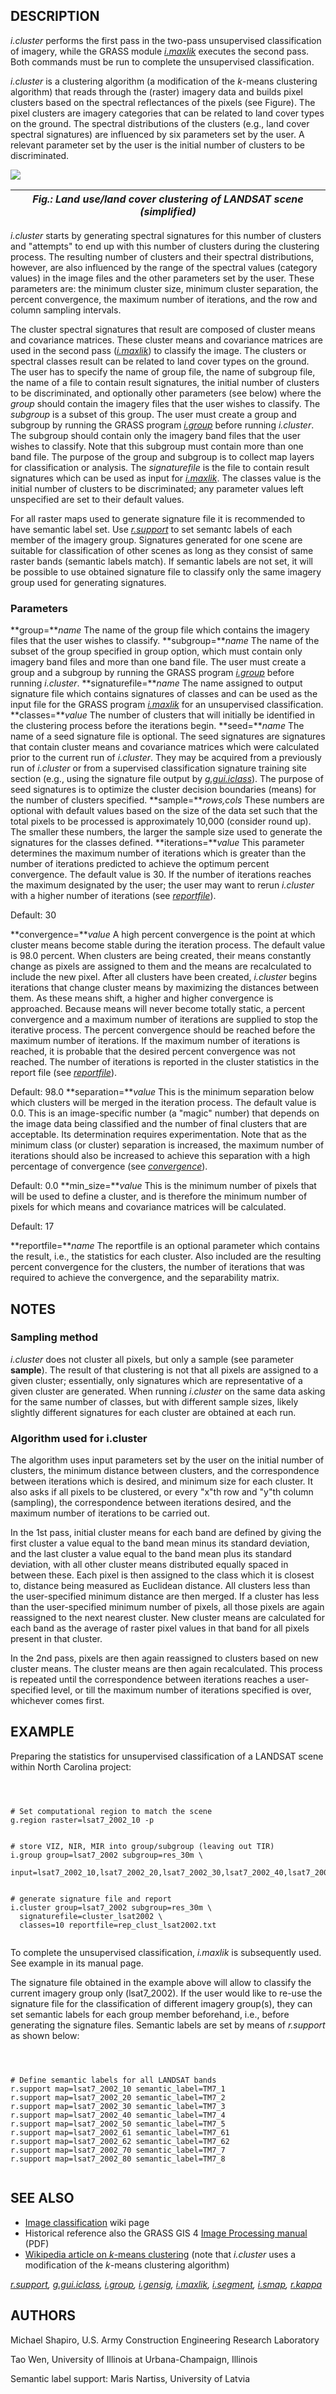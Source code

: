 
## DESCRIPTION

*i.cluster* performs the first pass in the two-pass
unsupervised classification of imagery, while the GRASS module *[i.maxlik](i.maxlik.html)* executes the second pass.
Both commands must be run to complete the unsupervised classification.

*i.cluster* is a clustering algorithm (a modification of the
*k*-means clustering algorithm) that reads through the (raster) imagery
data and builds pixel clusters based on the spectral reflectances of the
pixels (see Figure).
The pixel clusters are imagery categories that can be related
to land cover types on the ground. The spectral distributions of the
clusters (e.g., land cover spectral signatures) are influenced by six
parameters set by the user. A relevant parameter set by the user is the
initial number of clusters to be discriminated.

![](i_cluster_landsat_clustering.png)

| *Fig.: Land use/land cover clustering of LANDSAT scene (simplified)* |
| --- |

*i.cluster* starts by generating spectral signatures
for this number of clusters and "attempts" to end up with
this number of clusters during the clustering process. The
resulting number of clusters and their spectral
distributions, however, are also influenced by the range of
the spectral values (category values) in the image files
and the other parameters set by the user. These parameters
are: the minimum cluster size, minimum cluster separation,
the percent convergence, the maximum number of iterations,
and the row and column sampling intervals.

The cluster spectral signatures that result are composed of
cluster means and covariance matrices. These cluster means
and covariance matrices are used in the second pass
(*[i.maxlik](i.maxlik.html)*) to
classify the image. The clusters or spectral classes
result can be related to land cover types on the ground.
The user has to specify the name of group file, the name of subgroup
file, the name of a file to contain result signatures, the
initial number of clusters to be discriminated, and
optionally other parameters (see below)
where the *group* should contain the imagery files
that the user wishes to classify. The *subgroup* is
a subset of this group. The user must create a group and
subgroup by running the GRASS program
*[i.group](i.group.html)*
before running *i.cluster*. The subgroup should
contain only the imagery band files that the user wishes to
classify. Note that this subgroup must contain more than
one band file. The purpose of the group and subgroup is to
collect map layers for classification or analysis. The
*signaturefile* is the file to contain result signatures
which can be used as input for
*[i.maxlik](i.maxlik.html)*.
The classes value is the initial number of clusters to be
discriminated; any parameter values left unspecified are
set to their default values.

For all raster maps used to generate signature file it is recommended
to have semantic label set.
Use *[r.support](r.support.html)* to set
semantc labels of each member of the imagery group.
Signatures generated for one scene are suitable for classification
of other scenes as long as they consist of same raster bands
(semantic labels match). If semantic labels are not set, it will be
possible to use obtained signature file to classify only the same
imagery group used for generating signatures.

### Parameters

**group=***name*
The name of the group file which contains the imagery
files that the user wishes to classify.
**subgroup=***name*
The name of the subset of the group specified in group
option, which must contain only imagery band files and more
than one band file. The user must create a group and a
subgroup by running the GRASS program
*[i.group](i.group.html)*
before
running *i.cluster*.
**signaturefile=***name*
The name assigned to output signature file which
contains signatures of classes and can be used as the input
file for the GRASS program
*[i.maxlik](i.maxlik.html)*
for an unsupervised classification.
**classes=***value*
The number of clusters that will initially be
identified in the clustering process before the iterations
begin.
**seed=***name*
The name of a seed signature file is optional. The seed
signatures are signatures that contain cluster means and
covariance matrices which were calculated prior to the
current run of *i.cluster*. They may be acquired
from a previously run of *i.cluster* or from a
supervised classification signature training site section
(e.g., using the signature file output by
*[g.gui.iclass](g.gui.iclass.html)*).
The purpose of seed signatures is to optimize the cluster
decision boundaries (means) for the number of clusters
specified.
**sample=***rows,cols*
These numbers are optional with default values based on
the size of the data set such that the total pixels to be
processed is approximately 10,000 (consider round up). The
smaller these numbers, the larger the sample size used to
generate the signatures for the classes defined.
**iterations=***value*
This parameter determines the maximum number of
iterations which is greater than the number of iterations
predicted to achieve the optimum percent convergence. The
default value is 30. If the number of iterations reaches
the maximum designated by the user; the user may want to
rerun *i.cluster* with a higher number of iterations
(see [*reportfile*](#reportfile)).

Default: 30

**convergence=***value*
A high percent convergence is the point at which
cluster means become stable during the iteration process.
The default value is 98.0 percent. When clusters are being
created, their means constantly change as pixels are
assigned to them and the means are recalculated to include
the new pixel. After all clusters have been created,
*i.cluster* begins iterations that change cluster
means by maximizing the distances between them. As these
means shift, a higher and higher convergence is
approached. Because means will never become totally
static, a percent convergence and a maximum number of
iterations are supplied to stop the iterative process. The
percent convergence should be reached before the maximum
number of iterations. If the maximum number of iterations
is reached, it is probable that the desired percent
convergence was not reached. The number of iterations is
reported in the cluster statistics in the report file
(see [*reportfile*](#reportfile)).

Default: 98.0
**separation=***value*
This is the minimum separation below which clusters
will be merged in the iteration process. The default value
is 0.0. This is an image-specific number (a "magic" number)
that depends on the image data being classified and the
number of final clusters that are acceptable. Its
determination requires experimentation. Note that as the
minimum class (or cluster) separation is increased, the
maximum number of iterations should also be increased to
achieve this separation with a high percentage of
convergence
(see [*convergence*](#convergence)).

Default: 0.0
**min\_size=***value*
This is the minimum number of pixels that will be used
to define a cluster, and is therefore the minimum number of
pixels for which means and covariance matrices will be
calculated.

Default: 17

**reportfile=***name*
The reportfile is an optional parameter which contains
the result, i.e., the statistics for each cluster. Also
included are the resulting percent convergence for the
clusters, the number of iterations that was required to
achieve the convergence, and the separability matrix.

## NOTES

### Sampling method

*i.cluster* does not cluster all pixels, but only a sample (see
parameter **sample**). The result of that clustering is not that all
pixels are assigned to a given cluster; essentially, only signatures which are
representative of a given cluster are generated. When running *i.cluster*
on the same data asking for the same number of classes, but with different
sample sizes, likely slightly different signatures for each cluster are
obtained at each run.

### Algorithm used for i.cluster

The algorithm uses input parameters set by the user on the
initial number of clusters, the minimum distance between clusters, and the
correspondence between iterations which is desired, and minimum size for
each cluster. It also asks if all pixels to be clustered, or every "x"th row
and "y"th column (sampling), the correspondence between iterations
desired, and the maximum number of iterations to be carried out.

In the 1st pass, initial cluster means for each band are defined by giving
the first cluster a value equal to the band mean minus its standard
deviation, and the last cluster a value equal to the band mean plus its
standard deviation, with all other cluster means distributed equally
spaced in between these. Each pixel is then assigned to the class which it
is closest to, distance being measured as Euclidean distance. All clusters
less than the user-specified minimum distance are then merged. If a
cluster has less than the user-specified minimum number of pixels, all those
pixels are again reassigned to the next nearest cluster. New cluster means
are calculated for each band as the average of raster pixel values in that
band for all pixels present in that cluster.

In the 2nd pass, pixels are then again reassigned to clusters based on new
cluster means. The cluster means are then again recalculated. This
process is repeated until the correspondence between iterations reaches a
user-specified level, or till the maximum number of iterations specified is
over, whichever comes first.

## EXAMPLE

Preparing the statistics for unsupervised classification of
a LANDSAT scene within North Carolina project:

```



# Set computational region to match the scene
g.region raster=lsat7_2002_10 -p


# store VIZ, NIR, MIR into group/subgroup (leaving out TIR)
i.group group=lsat7_2002 subgroup=res_30m \
  input=lsat7_2002_10,lsat7_2002_20,lsat7_2002_30,lsat7_2002_40,lsat7_2002_50,lsat7_2002_70


# generate signature file and report
i.cluster group=lsat7_2002 subgroup=res_30m \
  signaturefile=cluster_lsat2002 \
  classes=10 reportfile=rep_clust_lsat2002.txt


```

To complete the unsupervised classification, *i.maxlik* is subsequently used.
See example in its manual page.

The signature file obtained in the example above will allow
to classify the current imagery group only (lsat7\_2002).
If the user would like to re-use the signature file for the
classification of different imagery group(s), they can set
semantic labels for each group member beforehand, i.e.,
before generating the signature files.
Semantic labels are set by means of *r.support*
as shown below:

```



# Define semantic labels for all LANDSAT bands
r.support map=lsat7_2002_10 semantic_label=TM7_1
r.support map=lsat7_2002_20 semantic_label=TM7_2
r.support map=lsat7_2002_30 semantic_label=TM7_3
r.support map=lsat7_2002_40 semantic_label=TM7_4
r.support map=lsat7_2002_50 semantic_label=TM7_5
r.support map=lsat7_2002_61 semantic_label=TM7_61
r.support map=lsat7_2002_62 semantic_label=TM7_62
r.support map=lsat7_2002_70 semantic_label=TM7_7
r.support map=lsat7_2002_80 semantic_label=TM7_8


```

## SEE ALSO

* [Image classification](https://grasswiki.osgeo.org/wiki/Image_classification) wiki page
* Historical reference also the GRASS GIS 4
  [Image Processing manual](https://grass.osgeo.org/gdp/imagery/grass4_image_processing.pdf) (PDF)
* [Wikipedia article on *k*-means clustering](https://en.wikipedia.org/wiki/K-means_clustering)
  (note that *i.cluster* uses a modification of the *k*-means clustering algorithm)

*[r.support](r.support.html),
[g.gui.iclass](g.gui.iclass.html),
[i.group](i.group.html),
[i.gensig](i.gensig.html),
[i.maxlik](i.maxlik.html),
[i.segment](i.segment.html),
[i.smap](i.smap.html),
[r.kappa](r.kappa.html)*

## AUTHORS

Michael Shapiro,
U.S. Army Construction Engineering Research Laboratory

Tao Wen,
University of Illinois at Urbana-Champaign, Illinois

Semantic label support: Maris Nartiss,
University of Latvia
